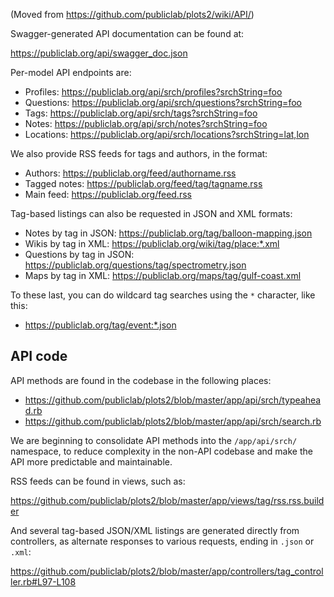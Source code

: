 (Moved from https://github.com/publiclab/plots2/wiki/API/)

Swagger-generated API documentation can be found at:

https://publiclab.org/api/swagger_doc.json

Per-model API endpoints are:

* Profiles: https://publiclab.org/api/srch/profiles?srchString=foo
* Questions: https://publiclab.org/api/srch/questions?srchString=foo
* Tags: https://publiclab.org/api/srch/tags?srchString=foo
* Notes: https://publiclab.org/api/srch/notes?srchString=foo
* Locations: https://publiclab.org/api/srch/locations?srchString=lat,lon

We also provide RSS feeds for tags and authors, in the format:

* Authors: https://publiclab.org/feed/authorname.rss
* Tagged notes: https://publiclab.org/feed/tag/tagname.rss
* Main feed: https://publiclab.org/feed.rss

Tag-based listings can also be requested in JSON and XML formats:

* Notes by tag in JSON: https://publiclab.org/tag/balloon-mapping.json
* Wikis by tag in XML: https://publiclab.org/wiki/tag/place:*.xml
* Questions by tag in JSON: https://publiclab.org/questions/tag/spectrometry.json
* Maps by tag in XML: https://publiclab.org/maps/tag/gulf-coast.xml

To these last, you can do wildcard tag searches using the `*` character, like this:

* https://publiclab.org/tag/event:*.json

## API code

API methods are found in the codebase in the following places:

* https://github.com/publiclab/plots2/blob/master/app/api/srch/typeahead.rb
* https://github.com/publiclab/plots2/blob/master/app/api/srch/search.rb

We are beginning to consolidate API methods into the `/app/api/srch/` namespace, to reduce complexity in the non-API codebase and make the API more predictable and maintainable. 

RSS feeds can be found in views, such as:

https://github.com/publiclab/plots2/blob/master/app/views/tag/rss.rss.builder

And several tag-based JSON/XML listings are generated directly from controllers, as alternate responses to various requests, ending in `.json` or `.xml`:

https://github.com/publiclab/plots2/blob/master/app/controllers/tag_controller.rb#L97-L108

